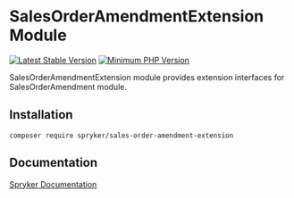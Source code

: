 # SalesOrderAmendmentExtension Module
[![Latest Stable Version](https://poser.pugx.org/spryker/sales-order-amendment-extension/v/stable.svg)](https://packagist.org/packages/spryker/sales-order-amendment-extension)
[![Minimum PHP Version](https://img.shields.io/badge/php-%3E%3D%208.2-8892BF.svg)](https://php.net/)

SalesOrderAmendmentExtension module provides extension interfaces for SalesOrderAmendment module.

## Installation

```
composer require spryker/sales-order-amendment-extension
```

## Documentation

[Spryker Documentation](https://docs.spryker.com)
